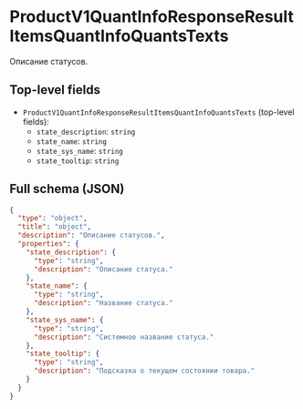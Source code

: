 # ProductV1QuantInfoResponseResultItemsQuantInfoQuantsTexts

Описание статусов.

## Top-level fields
- `ProductV1QuantInfoResponseResultItemsQuantInfoQuantsTexts` (top-level fields):
  - `state_description`: `string`
  - `state_name`: `string`
  - `state_sys_name`: `string`
  - `state_tooltip`: `string`

## Full schema (JSON)
```json
{
  "type": "object",
  "title": "object",
  "description": "Описание статусов.",
  "properties": {
    "state_description": {
      "type": "string",
      "description": "Описание статуса."
    },
    "state_name": {
      "type": "string",
      "description": "Название статуса."
    },
    "state_sys_name": {
      "type": "string",
      "description": "Системное название статуса."
    },
    "state_tooltip": {
      "type": "string",
      "description": "Подсказка о текущем состоянии товара."
    }
  }
}
```

